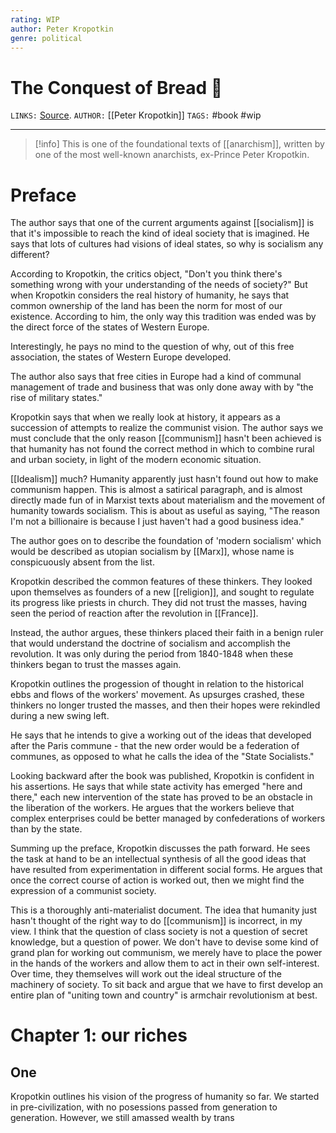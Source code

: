 ```yaml
---
rating: WIP
author: Peter Kropotkin
genre: political
---
```

# The Conquest of Bread 🍞
`LINKS:` [Source](https://theanarchistlibrary.org/library/petr-kropotkin-the-conquest-of-bread). 
`AUTHOR:`  [[Peter Kropotkin]]
`TAGS:` #book #wip 

---
> [!info]
> This is one of the foundational texts of [[anarchism]], written by one of the most well-known anarchists, ex-Prince Peter Kropotkin. 

# Preface
The author says that one of the current arguments against [[socialism]] is that it's impossible to reach the kind of ideal society that is imagined. He says that lots of cultures had visions of ideal states, so why is socialism any different?

According to Kropotkin, the critics object, "Don't you think there's something wrong with your understanding of the needs of society?" But when Kropotkin considers the real history of humanity, he says that common ownership of the land has been the norm for most of our existence. According to him, the only way this tradition was ended was by the direct force of the states of Western Europe. 

Interestingly, he pays no mind to the question of why, out of this free association, the states of Western Europe developed. 

The author also says that free cities in Europe had  a kind of communal management of trade and business that was only done away with by "the rise of military states." 

Kropotkin says that when we really look at history, it appears as a succession of attempts to realize the communist vision. The author says we must conclude that the only reason [[communism]] hasn't been achieved is that humanity has not found the correct method in which to combine rural and urban society, in light of the modern economic situation.

[[Idealism]] much? Humanity apparently just hasn't found out how to make communism happen. This is almost a satirical paragraph, and is almost directly made fun of in Marxist texts about materialism and the movement of humanity towards socialism. This is about as useful as saying, "The reason I'm not a billionaire is because I just haven't had a good business idea."

The author goes on to describe the foundation of 'modern socialism' which would be described as utopian socialism by [[Marx]], whose name is conspicuously absent from the list. 

Kropotkin described the common features of these thinkers. They looked upon themselves as founders of a new [[religion]], and sought to regulate its progress like priests in church. They did not trust the masses, having seen the period of reaction after the revolution in [[France]]. 

Instead, the author argues, these thinkers placed their faith in a benign ruler that would understand the doctrine of socialism and accomplish the revolution. It was only during the period from 1840-1848 when these thinkers began to trust the masses again. 

Kropotkin outlines the progession of thought in relation to the historical ebbs and flows of the workers' movement. As upsurges crashed, these thinkers no longer trusted the masses, and then their hopes were rekindled during a new swing left. 

He says that he intends to give a working out of the ideas that developed after the Paris commune - that the new order would be a federation of communes, as opposed to what he calls the idea of the "State Socialists."

Looking backward after the book was published, Kropotkin is confident in his assertions. He says that while state activity has emerged "here and there," each new intervention of the state has proved to be an obstacle in the liberation of the workers. He argues that the workers believe that complex enterprises could be better managed by confederations of workers than by the state. 

Summing up the preface, Kropotkin discusses the path forward. He sees the task at hand to be an intellectual synthesis of all the good ideas that have resulted from experimentation in different social forms. He argues that once the correct course of action is worked out, then we might find the expression of a communist society. 

This is a thoroughly anti-materialist document. The idea that humanity just hasn't thought of the right way to do [[communism]] is incorrect, in my view. I think that the question of class society is not a question of secret knowledge, but a question of power. We don't have to devise some kind of grand plan for working out communism, we merely have to place the power in the hands of the workers and allow them to act in their own self-interest. Over time, they themselves will work out the ideal structure of the machinery of society. To sit back and argue that we have to first develop an entire plan of "uniting town and country" is armchair revolutionism at best. 

# Chapter 1: our riches
## One
Kropotkin outlines his vision of the progress of humanity so far. We started in pre-civilization, with no posessions passed from generation to generation. However, we still amassed wealth by trans